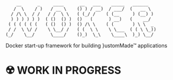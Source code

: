 ```
    __      _     ____      __   ___    _____   ______
   /  \    / )   / __ \    () ) / __)  / ___/  (   __ \
  / /\ \  / /   / /  \ \   ( (_/ /    ( (__     ) (__) )
  ) ) ) ) ) )  ( ()  () )  ()   (      ) __)   (    __/
 ( ( ( ( ( (   ( ()  () )  () /\ \    ( (       ) \ \  _
 / /  \ \/ /    \ \__/ /   ( (  \ \    \ \___  ( ( \ \_))
(_/    \__/      \____/    ()_)  \_\    \____\  )_) \__/
```
Docker start-up framework for building }ustomMade™ applications

# ☢️ WORK IN PROGRESS

